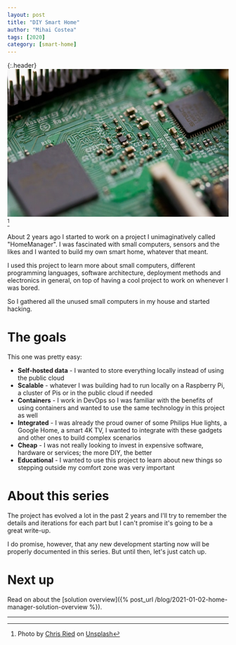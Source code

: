 ```yaml
---
layout: post
title: "DIY Smart Home"
author: "Mihai Costea"
tags: [2020]
category: [smart-home]
---
```


{:.header}
![](/assets/img/chris-ried-bN5XdU-bap4-unsplash.jpg)[^1]



About 2 years ago I started to work on a project I unimaginatively called "HomeManager". I was fascinated with small computers, sensors and the likes and I wanted to build my own smart home, whatever that meant.

I used this project to learn more about small computers, different programming languages, software architecture,  deployment methods and electronics in general, on top of having a cool project to work on whenever I was bored.

So I gathered all the unused small computers in my house and started hacking.

# The goals
This one was pretty easy:
* **Self-hosted data** - I wanted to store everything locally instead of using the public cloud
* **Scalable** - whatever I was building had to run locally on a Raspberry Pi, a cluster of Pis or in the public cloud if needed
* **Containers** - I work in DevOps so I was familiar with the benefits of using containers and wanted to use the same technology in this project as well
* **Integrated** - I was already the proud owner of some Philips Hue lights, a Google Home, a smart 4K TV, I wanted to integrate with these gadgets and other ones to build complex scenarios
* **Cheap** - I was not really looking to invest in expensive software, hardware or services; the more DIY, the better
* **Educational** - I wanted to use this project to learn about new things so stepping outside my comfort zone was very important

# About this series
The project has evolved a lot in the past 2 years and I'll try to remember the details and iterations for each part but I can't promise it's going to be a great write-up.

I do promise, however, that any new development starting now will be properly documented in this series. But until then, let's just catch up.

# Next up
Read on about the [solution overview]({% post_url /blog/2021-01-02-home-manager-solution-overview %}).

---

[^1]: Photo by [Chris Ried](https://unsplash.com/@cdr6934?utm_source=unsplash&amp;utm_medium=referral&amp;utm_content=creditCopyText) on [Unsplash](https://unsplash.com/s/photos/electronics?utm_source=unsplash&amp;utm_medium=referral&amp;utm_content=creditCopyText)


